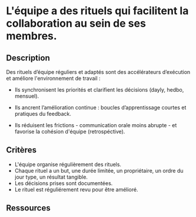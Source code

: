 # L'équipe a des rituels qui facilitent la collaboration au sein de ses membres.

## Description

Des rituels d’équipe réguliers et adaptés sont des accélérateurs d’exécution
et améliore l'environnement de travail :

- Ils synchronisent les priorités et clarifient les décisions (dayly, hedbo,
mensuel).

- Ils ancrent l’amélioration continue : boucles d’apprentissage courtes et
pratiques du feedback.

- Ils réduisent les frictions - communication orale moins abrupte - et favorise
la cohésion d'équipe (retrospéctive).

## Critères
- L'équipe organise régulièrement des rituels.
- Chaque rituel a un but, une durée limitée, un propriétaire, un ordre du jour
type, un résultat tangible.
- Les décisions prises sont documentées.
- Le rituel est réguliérement revu pour être amélioré.

## Ressources

